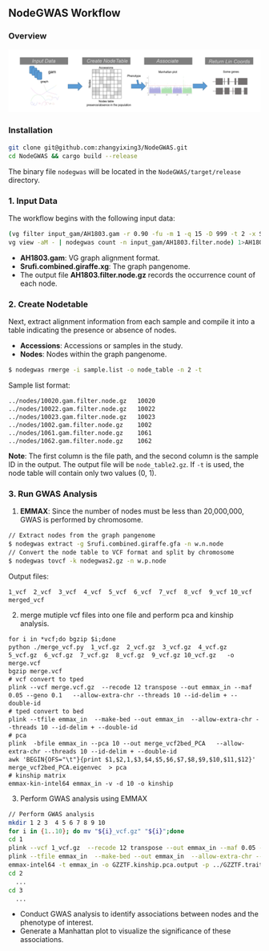 ## NodeGWAS Workflow

### Overview
![Workflow Diagram](step.png)

### <span id="installation">Installation</span>

```bash
git clone git@github.com:zhangyixing3/NodeGWAS.git
cd NodeGWAS && cargo build --release
```
The binary file `nodegwas` will be located in the `NodeGWAS/target/release` directory.

### 1. Input Data

The workflow begins with the following input data:

```bash
(vg filter input_gam/AH1803.gam -r 0.90 -fu -m 1 -q 15 -D 999 -t 2 -x Srufi.combined.giraffe.xg |
vg view -aM - | nodegwas count -n input_gam/AH1803.filter.node) 1>AH1803.filter.node.log 2>&1
```
- **AH1803.gam**: VG graph alignment format.
- **Srufi.combined.giraffe.xg**: The graph pangenome.
- The output file **AH1803.filter.node.gz** records the occurrence count of each node.

### 2. Create Nodetable

Next, extract alignment information from each sample and compile it into a table indicating the presence or absence of nodes.

- **Accessions**: Accessions or samples in the study.
- **Nodes**: Nodes within the graph pangenome.

```bash
$ nodegwas rmerge -i sample.list -o node_table -n 2 -t
```

Sample list format:
```
../nodes/10020.gam.filter.node.gz	10020
../nodes/10022.gam.filter.node.gz	10022
../nodes/10023.gam.filter.node.gz	10023
../nodes/1002.gam.filter.node.gz	1002
../nodes/1061.gam.filter.node.gz	1061
../nodes/1062.gam.filter.node.gz	1062
```
**Note**: The first column is the file path, and the second column is the sample ID in the output. The output file will be `node_table2.gz`. If `-t` is used, the node table will contain only two values (0, 1).

### 3. Run GWAS Analysis
1. **EMMAX**: Since the number of nodes must be less than 20,000,000, GWAS is performed by chromosome.

```bash
// Extract nodes from the graph pangenome
$ nodegwas extract -g Srufi.combined.giraffe.gfa -n w.n.node
// Convert the node table to VCF format and split by chromosome
$ nodegwas tovcf -k nodegwas2.gz -n w.p.node
```
Output files:
```
1_vcf  2_vcf  3_vcf  4_vcf  5_vcf  6_vcf  7_vcf  8_vcf  9_vcf 10_vcf merged_vcf
```

2. merge mutiple vcf files into one file and perform pca and kinship analysis.
```
for i in *vcf;do bgzip $i;done
python ./merge_vcf.py  1_vcf.gz  2_vcf.gz  3_vcf.gz  4_vcf.gz  5_vcf.gz  6_vcf.gz  7_vcf.gz  8_vcf.gz  9_vcf.gz 10_vcf.gz   -o merge.vcf
bgzip merge.vcf
# vcf convert to tped
plink --vcf merge.vcf.gz  --recode 12 transpose --out emmax_in --maf 0.05 --geno 0.1   --allow-extra-chr --threads 10 --id-delim + --double-id
# tped convert to bed
plink --tfile emmax_in  --make-bed --out emmax_in  --allow-extra-chr --threads 10 --id-delim + --double-id
# pca
plink  -bfile emmax_in --pca 10 --out merge_vcf2bed_PCA   --allow-extra-chr --threads 10 --id-delim + --double-id
awk 'BEGIN{OFS="\t"}{print $1,$2,1,$3,$4,$5,$6,$7,$8,$9,$10,$11,$12}' merge_vcf2bed_PCA.eigenvec  > pca
# kinship matrix
emmax-kin-intel64 emmax_in -v -d 10 -o kinship
```
3. Perform GWAS analysis using EMMAX

```bash
// Perform GWAS analysis
mkdir 1 2 3  4 5 6 7 8 9 10
for i in {1..10}; do mv "${i}_vcf.gz" "${i}";done
cd 1
plink --vcf 1_vcf.gz  --recode 12 transpose --out emmax_in --maf 0.05 --geno 0.1   --allow-extra-chr --threads 10 --id-delim + --double-id
plink --tfile emmax_in  --make-bed --out emmax_in  --allow-extra-chr --threads 10 --id-delim + --double-id
emmax-intel64 -t emmax_in -o GZZTF.kinship.pca.output -p ../GZZTF.trait.order -k ../kinship -c ../pca
cd 2
  ...
cd 3
  ...
```
- Conduct GWAS analysis to identify associations between nodes and the phenotype of interest.
- Generate a Manhattan plot to visualize the significance of these associations.
